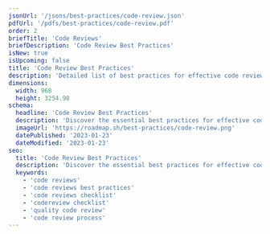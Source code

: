 ```yaml
---
jsonUrl: '/jsons/best-practices/code-review.json'
pdfUrl: '/pdfs/best-practices/code-review.pdf'
order: 2
briefTitle: 'Code Reviews'
briefDescription: 'Code Review Best Practices'
isNew: true
isUpcoming: false
title: 'Code Review Best Practices'
description: 'Detailed list of best practices for effective code reviews and quality'
dimensions:
  width: 968
  height: 3254.98
schema:
  headline: 'Code Review Best Practices'
  description: 'Discover the essential best practices for effective code review and improve the quality of your software development. From establishing clear objectives to providing constructive feedback, this interactive guide covers everything you need to know to optimize your code review process and ensure the delivery of high-quality code.'
  imageUrl: 'https://roadmap.sh/best-practices/code-review.png'
  datePublished: '2023-01-23'
  dateModified: '2023-01-23'
seo:
  title: 'Code Review Best Practices'
  description: 'Discover the essential best practices for effective code review and improve the quality of your software development. From establishing clear objectives to providing constructive feedback, this interactive guide covers everything you need to know to optimize your code review process and ensure the delivery of high-quality code.'
  keywords:
    - 'code reviews'
    - 'code reviews best practices'
    - 'code reviews checklist'
    - 'codereview checklist'
    - 'quality code review'
    - 'code review process'
---
```


